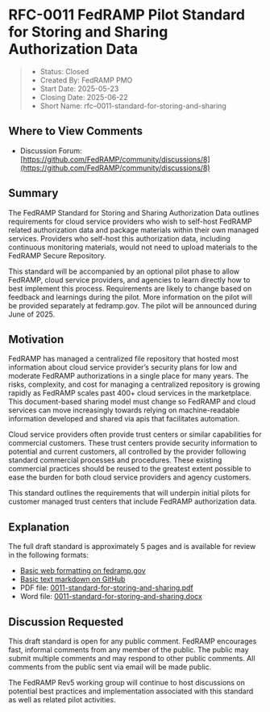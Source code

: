 # RFC-0011 FedRAMP Pilot Standard for Storing and Sharing Authorization Data

> - Status: Closed
> - Created By: FedRAMP PMO
> - Start Date: 2025-05-23
> - Closing Date: 2025-06-22
> - Short Name: rfc–0011-standard-for-storing-and-sharing

## Where to View Comments

- Discussion Forum: [https://github.com/FedRAMP/community/discussions/8](https://github.com/FedRAMP/community/discussions/8)

## Summary

The FedRAMP Standard for Storing and Sharing Authorization Data outlines requirements for cloud service providers who wish to self-host FedRAMP related authorization data and package materials within their own managed services. Providers who self-host this authorization data, including continuous monitoring materials, would not need to upload materials to the FedRAMP Secure Repository.

This standard will be accompanied by an optional pilot phase to allow FedRAMP, cloud service providers, and agencies to learn directly how to best implement this process. Requirements are likely to change based on feedback and learnings during the pilot. More information on the pilot will be provided separately at fedramp.gov. The pilot will be announced during June of 2025.

## Motivation

FedRAMP has managed a centralized file repository that hosted most information about cloud service provider’s security plans for low and moderate FedRAMP authorizations in a single place for many years. The risks, complexity, and cost for managing a centralized repository is growing rapidly as FedRAMP scales past 400+ cloud services in the marketplace. This document-based sharing model must change so FedRAMP and cloud services can move increasingly towards relying on machine-readable information developed and shared via apis that facilitates automation.

Cloud service providers often provide trust centers or similar capabilities for commercial customers. These trust centers provide security information to potential and current customers, all controlled by the provider following standard commercial processes and procedures. These existing commercial practices should be reused to the greatest extent possible to ease the burden for both cloud service providers and agency customers.

This standard outlines the requirements that will underpin initial pilots for customer managed trust centers that include FedRAMP authorization data.

## Explanation

The full draft standard is approximately 5 pages and is available for review in the following formats:

- [Basic web formatting on fedramp.gov](https://fedramp.gov/updates/rfcs/0011)
- [Basic text markdown on GitHub](https://github.com/FedRAMP/community/discussions/8)
- PDF file: [0011-standard-for-storing-and-sharing.pdf](https://github.com/FedRAMP/rfcs/raw/main/rfc/assets/0011-standard-for-storing-and-sharing.pdf)
- Word file: [0011-standard-for-storing-and-sharing.docx](https://github.com/FedRAMP/rfcs/raw/main/rfc/assets/0011-standard-for-storing-and-sharing.docx)

## Discussion Requested

This draft standard is open for any public comment. FedRAMP encourages fast, informal comments from any member of the public. The public may submit multiple comments and may respond to other public comments. All comments from the public sent via email will be made public.

The FedRAMP Rev5 working group will continue to host discussions on potential best practices and implementation associated with this standard as well as related pilot activities.


